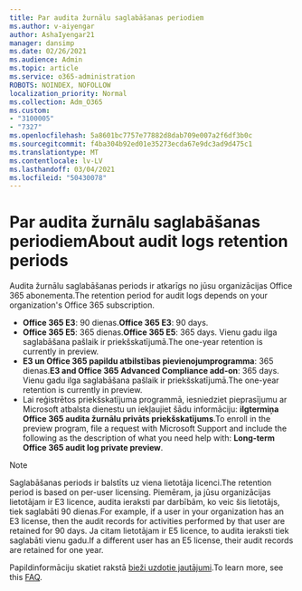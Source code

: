 ```yaml
---
title: Par audita žurnālu saglabāšanas periodiem
ms.author: v-aiyengar
author: AshaIyengar21
manager: dansimp
ms.date: 02/26/2021
ms.audience: Admin
ms.topic: article
ms.service: o365-administration
ROBOTS: NOINDEX, NOFOLLOW
localization_priority: Normal
ms.collection: Adm_O365
ms.custom:
- "3100005"
- "7327"
ms.openlocfilehash: 5a8601bc7757e77882d8dab709e007a2f6df3b0c
ms.sourcegitcommit: f4ba304b92ed01e35273ecda67e9dc3ad9d475c1
ms.translationtype: MT
ms.contentlocale: lv-LV
ms.lasthandoff: 03/04/2021
ms.locfileid: "50430078"
---
```

# <a name="about-audit-logs-retention-periods"></a><span data-ttu-id="cb8e1-102">Par audita žurnālu saglabāšanas periodiem</span><span class="sxs-lookup"><span data-stu-id="cb8e1-102">About audit logs retention periods</span></span>

<span data-ttu-id="cb8e1-103">Audita žurnālu saglabāšanas periods ir atkarīgs no jūsu organizācijas Office 365 abonementa.</span><span class="sxs-lookup"><span data-stu-id="cb8e1-103">The retention period for audit logs depends on your organization's Office 365 subscription.</span></span>

- <span data-ttu-id="cb8e1-104">**Office 365 E3**: 90 dienas.</span><span class="sxs-lookup"><span data-stu-id="cb8e1-104">**Office 365 E3**: 90 days.</span></span>
- <span data-ttu-id="cb8e1-105">**Office 365 E5**: 365 dienas.</span><span class="sxs-lookup"><span data-stu-id="cb8e1-105">**Office 365 E5**: 365 days.</span></span> <span data-ttu-id="cb8e1-106">Vienu gadu ilga saglabāšana pašlaik ir priekšskatījumā.</span><span class="sxs-lookup"><span data-stu-id="cb8e1-106">The one-year retention is currently in preview.</span></span>
- <span data-ttu-id="cb8e1-107">**E3 un Office 365 papildu atbilstības pievienojumprogramma**: 365 dienas.</span><span class="sxs-lookup"><span data-stu-id="cb8e1-107">**E3 and Office 365 Advanced Compliance add-on**: 365 days.</span></span> <span data-ttu-id="cb8e1-108">Vienu gadu ilga saglabāšana pašlaik ir priekšskatījumā.</span><span class="sxs-lookup"><span data-stu-id="cb8e1-108">The one-year retention is currently in preview.</span></span>
- <span data-ttu-id="cb8e1-109">Lai reģistrētos priekšskatījuma programmā, iesniedziet pieprasījumu ar Microsoft atbalsta dienestu un iekļaujiet šādu informāciju: **ilgtermiņa Office 365 audita žurnālu privāts priekšskatījums**.</span><span class="sxs-lookup"><span data-stu-id="cb8e1-109">To enroll in the preview program, file a request with Microsoft Support and include the following as the description of what you need help with: **Long-term Office 365 audit log private preview**.</span></span>
> [!NOTE]
> <span data-ttu-id="cb8e1-110">Saglabāšanas periods ir balstīts uz viena lietotāja licenci.</span><span class="sxs-lookup"><span data-stu-id="cb8e1-110">The retention period is based on per-user licensing.</span></span> <span data-ttu-id="cb8e1-111">Piemēram, ja jūsu organizācijas lietotājam ir E3 licence, audita ieraksti par darbībām, ko veic šis lietotājs, tiek saglabāti 90 dienas.</span><span class="sxs-lookup"><span data-stu-id="cb8e1-111">For example, if a user in your organization has an E3 license, then the audit records for activities performed by that user are retained for 90 days.</span></span> <span data-ttu-id="cb8e1-112">Ja citam lietotājam ir E5 licence, to audita ieraksti tiek saglabāti vienu gadu.</span><span class="sxs-lookup"><span data-stu-id="cb8e1-112">If a different user has an E5 license, their audit records are retained for one year.</span></span>

<span data-ttu-id="cb8e1-113">Papildinformāciju skatiet rakstā [bieži uzdotie jautājumi](https://go.microsoft.com/fwlink/?linkid=2115336).</span><span class="sxs-lookup"><span data-stu-id="cb8e1-113">To learn more, see this [FAQ](https://go.microsoft.com/fwlink/?linkid=2115336).</span></span>